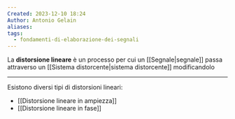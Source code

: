 ```yaml
---
Created: 2023-12-10 18:24
Author: Antonio Gelain
aliases: 
tags:
  - fondamenti-di-elaborazione-dei-segnali
---
```


La **distorsione lineare** è un processo per cui un [[Segnale|segnale]] passa attraverso un [[Sistema distorcente|sistema distorcente]] modificandolo

---

Esistono diversi tipi di distorsioni lineari:
- [[Distorsione lineare in ampiezza]]
- [[Distorsione lineare in fase]]